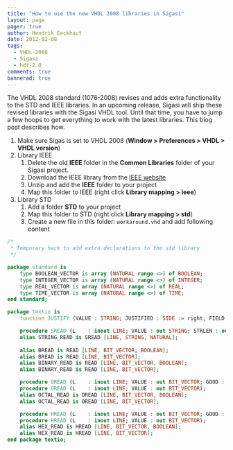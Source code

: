 ```yaml
---
title: "How to use the new VHDL 2008 libraries in Sigasi"
layout: page 
pager: true
author: Hendrik Eeckhaut
date: 2012-02-08
tags: 
  - VHDL-2008
  - Sigasi
  - hdt-2.0
comments: true
bannerad: true
---
```



The VHDL 2008 standard (1076-2008) revises and adds extra functionality to the STD and IEEE libraries. In an upcoming release, Sigasi will ship these revised libraries with the Sigasi VHDL tool. Until that time, you have to jump a few hoops to get everything to work with the latest libraries. This blog post describes how.

1. Make sure Sigas is set to VHDL 2008 (**Window > Preferences > VHDL > VHDL version**)
2. Library IEEE
	1. Delete the old **IEEE** folder in the **Common Libraries** folder of your Sigasi project.
	2. Download the IEEE library from the [IEEE website](http://standards.ieee.org/downloads/1076/1076-2008)
	3. Unzip and add the **IEEE** folder to your project
	4. Map this folder to IEEE (right click **Library mapping > ieee**)
3. Library STD
	1. Add a folder **STD** to your project
	2. Map this folder to STD (right click **Library mapping > std**)
	3. Create a new file in this folder: `workaround.vhd` and add following content

```vhdl
/*
 * Temporary hack to add extra declarations to the std library 
 */

package standard is
	type BOOLEAN_VECTOR is array (NATURAL range <>) of BOOLEAN; 
	type INTEGER_VECTOR is array (NATURAL range <>) of INTEGER; 
	type REAL_VECTOR is array (NATURAL range <>) of REAL; 
	type TIME_VECTOR is array (NATURAL range <>) of TIME; 
end standard;

package textio is
    function JUSTIFY (VALUE : STRING; JUSTIFIED : SIDE := right; FIELD : WIDTH := 0) return STRING;

    procedure SREAD (L    : inout LINE; VALUE : out STRING; STRLEN : out NATURAL);
    alias STRING_READ is SREAD [LINE, STRING, NATURAL];
    
    alias BREAD is READ [LINE, BIT_VECTOR, BOOLEAN];
    alias BREAD is READ [LINE, BIT_VECTOR];
    alias BINARY_READ is READ [LINE, BIT_VECTOR, BOOLEAN];
    alias BINARY_READ is READ [LINE, BIT_VECTOR];

    procedure OREAD (L    : inout LINE; VALUE : out BIT_VECTOR; GOOD : out BOOLEAN);
    procedure OREAD (L    : inout LINE; VALUE : out BIT_VECTOR);
    alias OCTAL_READ is OREAD [LINE, BIT_VECTOR, BOOLEAN];
    alias OCTAL_READ is OREAD [LINE, BIT_VECTOR];

    procedure HREAD (L    : inout LINE; VALUE : out BIT_VECTOR; GOOD : out BOOLEAN);
    procedure HREAD (L    : inout LINE; VALUE : out BIT_VECTOR);
    alias HEX_READ is HREAD [LINE, BIT_VECTOR, BOOLEAN];
    alias HEX_READ is HREAD [LINE, BIT_VECTOR];
end package textio;
```
